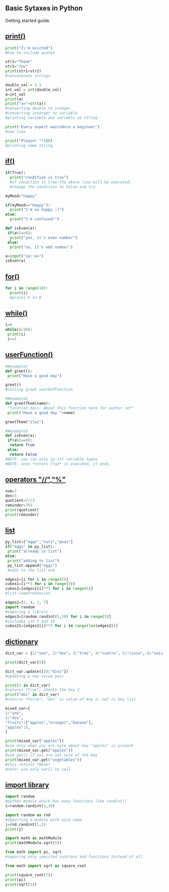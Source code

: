## Basic Sytaxes in Python

Getting started guide.

[print()](../basics/print.py)
-------------------------------------------
```python
print("I\'m exicted")
#how to include quotes

str1="Thank"
str2="You"
print(str1+str2)
#concatenate strings

double_val = 1.1
int_val = int(double_val)
a=int_val
print(a)
print("a="+str(a))
#converting double to integer
#converting interger to variable
#printing variable and variable as string

print('Every expert was\nOnce a begineer')
#new line

print("Please! "*100)
#printing same string
```

[if()]()
--------
```Python
if(True):
  print("condition is true")
  #if condition is true;the above line will be executed;
  #change the condition to False and try
```
```python
myMood="happy"

if(myMood=="happy"):
  print("I'm so happy :)")
else:
  print("I'm confused!")
```

```python
def isEven(a):
 if(a%2==0):
  print("yes, it's even number")
 else:
  print("no, it's odd number")

a=input("ip::a=")
isEven(a)
```

[for()](../basics/for.py)
---------------------------------------
```Python
for i in range(10):
  print(i)
  #prints 0 to 9
```

[while()](../basics/while.py)
-----------------------------
```python
i=0
while(i<10):
 print(i)
 i+=1
```

[userFunction()](../basics/userFunction.py)
--------------------------------------------

```Python
##example1
def greet():
 print("Have a good day")

greet()
#calling greet userDefFunction

##example2
def greetThem(name):
 "fucntion docs: About this function here for author ref"
 print("Have a good day "+name)

greetThem("ilai")

##example3
def isEven(a):
 if(a%2==0):
  return True
 else:
  return False
#NOTE: you can only ip str variable types
#NOTE: once *return True* is executed, it ends.
```

[operators "//","%"](../basics/operators.py)
--------------------------------------------
```python
num=7
den=3
quotient=7//3
reminder=7%3
print(quotient)
print(reminder)
```

[list](../basics/list.py)
-------------------------
```python
py_list=["eggs","nuts","peas"]
if("eggs" in py_list):
 print("already in list")
else:
 print("adding to list")
 py_list.append("eggs")
 #adds to the list end

edges1=[i for i in range(5)]
cubes1=[i**3 for i in range(5)]
cubes2=[edges1[i]**3 for i in range(5)]
#list-comphrehension

edges2=[2, 4, 1, 7]
import random
#imporing a library
edges3=[random.randint(5,10) for i in range(5)]
#includes int 5 and 10
cubes21=[edges2[i]**3 for i in range(len(edges2))]
 ```

[dictionary](../basics/dict.py)
------------------------------
```Python
dict_var = {1:"uno", 2:"dos", 3:"tres", 4:"cuatro", 5:"cinco", 6:"seis", 7:"siete", 8:"ocho", 9:"nueve"}

print(dict_var[5])

dict_var.update({10:"diez"})
#updating a new value pair

print(2 in dict_var)
#returns *True*; checks the key 2
print("dos" in dict_var)
#returns *False*; "dos" is value of key 2; not is key list

mixed_var={
1:"uno",
2:"dos",
"fruits":["apples","oranges","banana"],
"apples":5,
}

print(mixed_var["apples"])
#use only when you are sure about key "apples" is present
print(mixed_var.get("apples"))
#use get() if you are not sure of the key
print(mixed_var.get("vegetables"))
#this returns *None*
#note: use only var[] to call
```

[import library](../basics/library.py)
----------------------------------------
```python
import random
#python module which has many functions like randint()
i=random.randint(1,10)

import random as rnd
#importing a module with nick name
j=rnd.randint(1,2)
print(j)

import math as mathModule
print(mathModule.sqrt(5))

from math import pi, sqrt
#imporing only specifed constans and functions instead of all

from math import sqrt as square_root

print(square_root(7))
print(pi)
print(sqrt(3))
```
